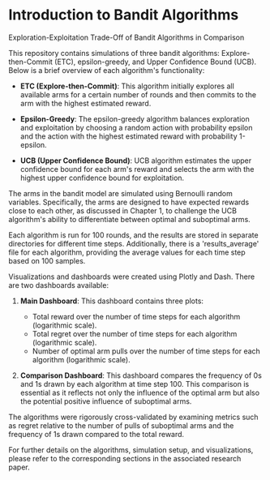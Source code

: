 # Introduction to Bandit Algorithms
Exploration-Exploitation Trade-Off of Bandit Algorithms in Comparison

This repository contains simulations of three bandit algorithms: Explore-then-Commit (ETC), epsilon-greedy, and Upper Confidence Bound (UCB). Below is a brief overview of each algorithm's functionality:

- **ETC (Explore-then-Commit)**: This algorithm initially explores all available arms for a certain number of rounds and then commits to the arm with the highest estimated reward.

- **Epsilon-Greedy**: The epsilon-greedy algorithm balances exploration and exploitation by choosing a random action with probability epsilon and the action with the highest estimated reward with probability 1-epsilon.

- **UCB (Upper Confidence Bound)**: UCB algorithm estimates the upper confidence bound for each arm's reward and selects the arm with the highest upper confidence bound for exploitation.

The arms in the bandit model are simulated using Bernoulli random variables. Specifically, the arms are designed to have expected rewards close to each other, as discussed in Chapter 1, to challenge the UCB algorithm's ability to differentiate between optimal and suboptimal arms.

Each algorithm is run for 100 rounds, and the results are stored in separate directories for different time steps. Additionally, there is a 'results_average' file for each algorithm, providing the average values for each time step based on 100 samples.

Visualizations and dashboards were created using Plotly and Dash. There are two dashboards available:

1. **Main Dashboard**: This dashboard contains three plots:
   - Total reward over the number of time steps for each algorithm (logarithmic scale).
   - Total regret over the number of time steps for each algorithm (logarithmic scale).
   - Number of optimal arm pulls over the number of time steps for each algorithm (logarithmic scale).

2. **Comparison Dashboard**: This dashboard compares the frequency of 0s and 1s drawn by each algorithm at time step 100. This comparison is essential as it reflects not only the influence of the optimal arm but also the potential positive influence of suboptimal arms.

The algorithms were rigorously cross-validated by examining metrics such as regret relative to the number of pulls of suboptimal arms and the frequency of 1s drawn compared to the total reward.

For further details on the algorithms, simulation setup, and visualizations, please refer to the corresponding sections in the associated research paper.







